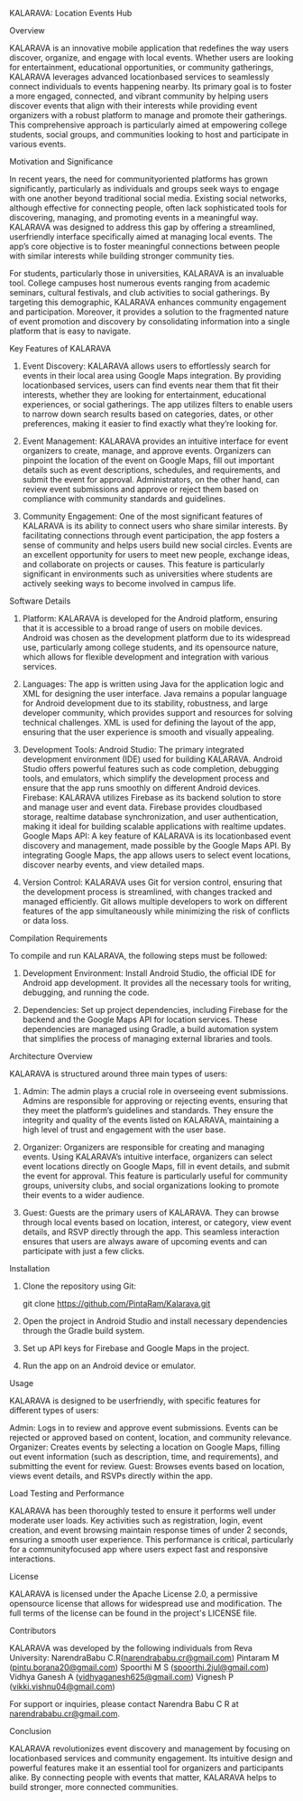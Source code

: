 KALARAVA: Location Events Hub

Overview

KALARAVA is an innovative mobile application that redefines the way users discover, organize, and engage with local events. Whether users are looking for entertainment, educational opportunities, or community gatherings, KALARAVA leverages advanced locationbased services to seamlessly connect individuals to events happening nearby. Its primary goal is to foster a more engaged, connected, and vibrant community by helping users discover events that align with their interests while providing event organizers with a robust platform to manage and promote their gatherings. This comprehensive approach is particularly aimed at empowering college students, social groups, and communities looking to host and participate in various events.

Motivation and Significance

In recent years, the need for communityoriented platforms has grown significantly, particularly as individuals and groups seek ways to engage with one another beyond traditional social media. Existing social networks, although effective for connecting people, often lack sophisticated tools for discovering, managing, and promoting events in a meaningful way. KALARAVA was designed to address this gap by offering a streamlined, userfriendly interface specifically aimed at managing local events. The app’s core objective is to foster meaningful connections between people with similar interests while building stronger community ties.

For students, particularly those in universities, KALARAVA is an invaluable tool. College campuses host numerous events ranging from academic seminars, cultural festivals, and club activities to social gatherings. By targeting this demographic, KALARAVA enhances community engagement and participation. Moreover, it provides a solution to the fragmented nature of event promotion and discovery by consolidating information into a single platform that is easy to navigate.

Key Features of KALARAVA

1. Event Discovery:
   KALARAVA allows users to effortlessly search for events in their local area using Google Maps integration. By providing locationbased services, users can find events near them that fit their interests, whether they are looking for entertainment, educational experiences, or social gatherings. The app utilizes filters to enable users to narrow down search results based on categories, dates, or other preferences, making it easier to find exactly what they’re looking for.

2. Event Management:
   KALARAVA provides an intuitive interface for event organizers to create, manage, and approve events. Organizers can pinpoint the location of the event on Google Maps, fill out important details such as event descriptions, schedules, and requirements, and submit the event for approval. Administrators, on the other hand, can review event submissions and approve or reject them based on compliance with community standards and guidelines.

3. Community Engagement:
   One of the most significant features of KALARAVA is its ability to connect users who share similar interests. By facilitating connections through event participation, the app fosters a sense of community and helps users build new social circles. Events are an excellent opportunity for users to meet new people, exchange ideas, and collaborate on projects or causes. This feature is particularly significant in environments such as universities where students are actively seeking ways to become involved in campus life.

Software Details

1. Platform:
   KALARAVA is developed for the Android platform, ensuring that it is accessible to a broad range of users on mobile devices. Android was chosen as the development platform due to its widespread use, particularly among college students, and its opensource nature, which allows for flexible development and integration with various services.

2. Languages:
   The app is written using Java for the application logic and XML for designing the user interface. Java remains a popular language for Android development due to its stability, robustness, and large developer community, which provides support and resources for solving technical challenges. XML is used for defining the layout of the app, ensuring that the user experience is smooth and visually appealing.

3. Development Tools:
    Android Studio: The primary integrated development environment (IDE) used for building KALARAVA. Android Studio offers powerful features such as code completion, debugging tools, and emulators, which simplify the development process and ensure that the app runs smoothly on different Android devices.
    Firebase: KALARAVA utilizes Firebase as its backend solution to store and manage user and event data. Firebase provides cloudbased storage, realtime database synchronization, and user authentication, making it ideal for building scalable applications with realtime updates.
    Google Maps API: A key feature of KALARAVA is its locationbased event discovery and management, made possible by the Google Maps API. By integrating Google Maps, the app allows users to select event locations, discover nearby events, and view detailed maps.

4. Version Control:
   KALARAVA uses Git for version control, ensuring that the development process is streamlined, with changes tracked and managed efficiently. Git allows multiple developers to work on different features of the app simultaneously while minimizing the risk of conflicts or data loss.

Compilation Requirements

To compile and run KALARAVA, the following steps must be followed:

1. Development Environment: Install Android Studio, the official IDE for Android app development. It provides all the necessary tools for writing, debugging, and running the code.

2. Dependencies: Set up project dependencies, including Firebase for the backend and the Google Maps API for location services. These dependencies are managed using Gradle, a build automation system that simplifies the process of managing external libraries and tools.

Architecture Overview

KALARAVA is structured around three main types of users:

1. Admin: The admin plays a crucial role in overseeing event submissions. Admins are responsible for approving or rejecting events, ensuring that they meet the platform’s guidelines and standards. They ensure the integrity and quality of the events listed on KALARAVA, maintaining a high level of trust and engagement with the user base.

2. Organizer: Organizers are responsible for creating and managing events. Using KALARAVA’s intuitive interface, organizers can select event locations directly on Google Maps, fill in event details, and submit the event for approval. This feature is particularly useful for community groups, university clubs, and social organizations looking to promote their events to a wider audience.

3. Guest: Guests are the primary users of KALARAVA. They can browse through local events based on location, interest, or category, view event details, and RSVP directly through the app. This seamless interaction ensures that users are always aware of upcoming events and can participate with just a few clicks.

Installation

1. Clone the repository using Git:
   
   git clone https://github.com/PintaRam/Kalarava.git
   

2. Open the project in Android Studio and install necessary dependencies through the Gradle build system.

3. Set up API keys for Firebase and Google Maps in the project.

4. Run the app on an Android device or emulator.

Usage

KALARAVA is designed to be userfriendly, with specific features for different types of users:

 Admin: Logs in to review and approve event submissions. Events can be rejected or approved based on content, location, and community relevance.
 Organizer: Creates events by selecting a location on Google Maps, filling out event information (such as description, time, and requirements), and submitting the event for review.
 Guest: Browses events based on location, views event details, and RSVPs directly within the app.

Load Testing and Performance

KALARAVA has been thoroughly tested to ensure it performs well under moderate user loads. Key activities such as registration, login, event creation, and event browsing maintain response times of under 2 seconds, ensuring a smooth user experience. This performance is critical, particularly for a communityfocused app where users expect fast and responsive interactions.

License

KALARAVA is licensed under the Apache License 2.0, a permissive opensource license that allows for widespread use and modification. The full terms of the license can be found in the project's LICENSE file.

Contributors

KALARAVA was developed by the following individuals from Reva University:
NarendraBabu C.R(narendrababu.cr@gmail.com)
 Pintaram M (pintu.borana20@gmail.com)
 Spoorthi M S (spoorthi.2jul@gmail.com)
 Vidhya Ganesh A (vidhyaganesh625@gmail.com)
 Vignesh P (vikki.vishnu04@gmail.com)

For support or inquiries, please contact Narendra Babu C R at narendrababu.cr@gmail.com.

Conclusion

KALARAVA revolutionizes event discovery and management by focusing on locationbased services and community engagement. Its intuitive design and powerful features make it an essential tool for organizers and participants alike. By connecting people with events that matter, KALARAVA helps to build stronger, more connected communities.
